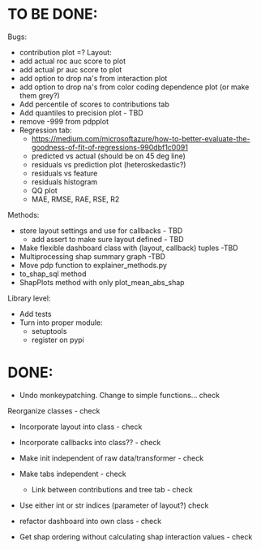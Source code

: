 
# TO BE DONE:
Bugs:
- contribution plot =?
Layout:
- add actual roc auc score to plot
- add actual pr auc score to plot
- add option to drop na's from interaction plot
- add option to drop na's from color coding dependence plot (or make them grey?)
- Add percentile of scores to contributions tab
- Add quantiles to precision plot - TBD
- remove -999 from pdpplot
- Regression tab:
    - https://medium.com/microsoftazure/how-to-better-evaluate-the-goodness-of-fit-of-regressions-990dbf1c0091
    - predicted vs actual (should be on 45 deg line)
    - residuals vs prediction plot (heteroskedastic?)
    - residuals vs feature
    - residuals histogram
    - QQ plot
    - MAE, RMSE, RAE, RSE, R2


Methods:
- store layout settings and use for callbacks - TBD
    - add assert to make sure layout defined - TBD
- Make flexible dashboard class with (layout, callback) tuples -TBD
- Multiprocessing shap summary graph -TBD
- Move pdp function to explainer_methods.py
- to_shap_sql method
- ShapPlots method with only plot_mean_abs_shap


Library level:
- Add tests
- Turn into proper module: 
    - setuptools
    - register on pypi

# DONE:

- Undo monkeypatching. Change to simple functions... check

Reorganize classes - check 
- Incorporate layout into class - check 
- Incorporate callbacks into class?? - check 
- Make init independent of raw data/transformer - check

- Make tabs independent - check
    - Link between contributions and tree tab - check
- Use either int or str indices (parameter of layout?) check
- refactor dashboard into own class - check
- Get shap ordering without calculating shap interaction values - check